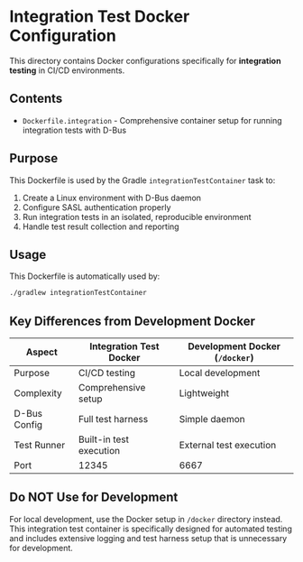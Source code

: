 # Integration Test Docker Configuration

This directory contains Docker configurations specifically for **integration testing** in CI/CD environments.

## Contents

- `Dockerfile.integration` - Comprehensive container setup for running integration tests with D-Bus

## Purpose

This Dockerfile is used by the Gradle `integrationTestContainer` task to:
1. Create a Linux environment with D-Bus daemon
2. Configure SASL authentication properly
3. Run integration tests in an isolated, reproducible environment
4. Handle test result collection and reporting

## Usage

This Dockerfile is automatically used by:
```bash
./gradlew integrationTestContainer
```

## Key Differences from Development Docker

| Aspect | Integration Test Docker | Development Docker (`/docker`) |
|--------|------------------------|--------------------------------|
| Purpose | CI/CD testing | Local development |
| Complexity | Comprehensive setup | Lightweight |
| D-Bus Config | Full test harness | Simple daemon |
| Test Runner | Built-in test execution | External test execution |
| Port | 12345 | 6667 |

## Do NOT Use for Development

For local development, use the Docker setup in `/docker` directory instead. This integration test container is specifically designed for automated testing and includes extensive logging and test harness setup that is unnecessary for development.